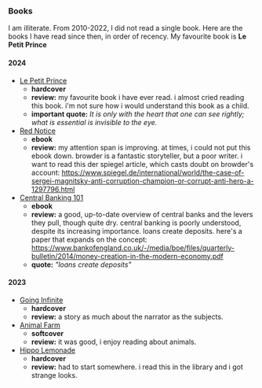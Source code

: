### Books
I am illiterate. From 2010-2022, I did not read a single book. Here are the books I have read since then, in order of recency. My favourite book is __Le Petit Prince__

#### 2024
- [Le Petit Prince](https://www.google.com/books/edition/The_Little_Prince/CQYg20lTHtMC?hl=en)
  - __hardcover__
  - __review:__ my favourite book i have ever read. i almost cried reading this book. i'm not sure how i would understand this book as a child. 
  - __important quote:__ _It is only with the heart that one can see rightly; what is essential is invisible to the eye._
- [Red Notice](https://www.google.com/books/edition/Red_Notice/8kxrBgAAQBAJ?hl=en)
  - __ebook__
  - __review:__ my attention span is improving. at times, i could not put this ebook down. browder is a fantastic storyteller, but a poor writer. i want to read this der spiegel article, which casts doubt on browder's account: https://www.spiegel.de/international/world/the-case-of-sergei-magnitsky-anti-corruption-champion-or-corrupt-anti-hero-a-1297796.html
- [Central Banking 101](https://www.google.com/books/edition/Central_Banking_101/nwoozgEACAAJ?hl=en)
  - __ebook__ 
  - __review:__ a good, up-to-date overview of central banks and the levers they pull, though quite dry. central banking is poorly understood, despite its increasing importance. loans create deposits. here's a paper that expands on the concept: https://www.bankofengland.co.uk/-/media/boe/files/quarterly-bulletin/2014/money-creation-in-the-modern-economy.pdf
  - __quote:__ _"loans create deposits"_

#### 2023
- [Going Infinite](https://www.google.com/books/edition/Going_Infinite_The_Rise_and_Fall_of_a_Ne/5rW-EAAAQBAJ?hl=en)
  - __hardcover__
  - __review:__ a story as much about the narrator as the subjects.
- [Animal Farm](https://www.google.com/books/edition/_/Q8eNEAAAQBAJ?hl=en)
  - __softcover__
  - __review:__ it was good, i enjoy reading about animals.
- [Hippo Lemonade](https://www.google.com/books/edition/Hippo_Lemonade/Nv17wPEPqVgC?hl=en)
  - __hardcover__ 
  - __review:__ had to start somewhere. i read this in the library and i got strange looks.
